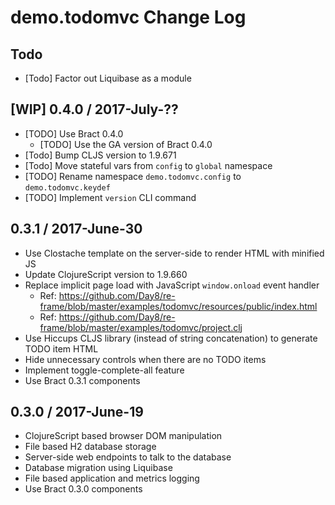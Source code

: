 # demo.todomvc Change Log

## Todo
- [Todo] Factor out Liquibase as a module


## [WIP] 0.4.0 / 2017-July-??

- [TODO] Use Bract 0.4.0
  - [TODO] Use the GA version of Bract 0.4.0
- [Todo] Bump CLJS version to 1.9.671
- [Todo] Move stateful vars from `config` to `global` namespace
- [TODO] Rename namespace `demo.todomvc.config` to `demo.todomvc.keydef`
- [TODO] Implement `version` CLI command


## 0.3.1 / 2017-June-30

- Use Clostache template on the server-side to render HTML with minified JS
- Update ClojureScript version to 1.9.660
- Replace implicit page load with JavaScript `window.onload` event handler
  - Ref: https://github.com/Day8/re-frame/blob/master/examples/todomvc/resources/public/index.html
  - Ref: https://github.com/Day8/re-frame/blob/master/examples/todomvc/project.clj
- Use Hiccups CLJS library (instead of string concatenation) to generate TODO item HTML
- Hide unnecessary controls when there are no TODO items
- Implement toggle-complete-all feature
- Use Bract 0.3.1 components


## 0.3.0 / 2017-June-19

- ClojureScript based browser DOM manipulation
- File based H2 database storage
- Server-side web endpoints to talk to the database
- Database migration using Liquibase
- File based application and metrics logging
- Use Bract 0.3.0 components

